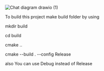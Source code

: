 
![Chat diagram drawio (1)](https://github.com/Nawo/Chat/assets/12772848/68ac7945-5704-4c83-83e0-3cb4fa67e10c)


To build this project make build folder by using

mkdir build

cd build

cmake ..

cmake --build . --config Release

also You can use Debug instead of Release
